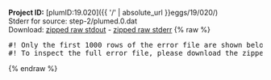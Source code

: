 **Project ID:** [plumID:19.020]({{ '/' | absolute_url }}eggs/19/020/)  
Stderr for source:  step-2/plumed.0.dat   
Download: [zipped raw stdout](plumed.0.dat.plumed.stdout.txt.zip) - [zipped raw stderr](plumed.0.dat.plumed.stderr.txt.zip) 
{% raw %}
<pre>
#! Only the first 1000 rows of the error file are shown below
#! To inspect the full error file, please download the zipped raw stderr file above
</pre>
{% endraw %}
